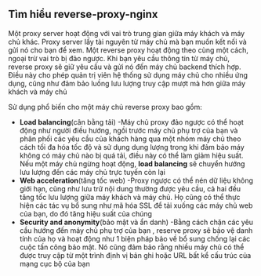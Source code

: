 ## Tìm hiểu reverse-proxy-nginx
Một proxy server hoạt động với vai trò trung gian giữa máy khách và máy chủ khác. Proxy server lấy tài nguyên từ máy chủ mà bạn muốn kết nối và gửi nó cho bạn để xem. Một reverse proxy hoạt động theo cùng một cách, ngoại trừ vai trò bị đảo ngược. Khi bạn yêu cầu thông tin từ máy chủ, reverse proxy sẽ giữ yêu cầu và gửi nó đến máy chủ backend thích hợp. Điều này cho phép quản trị viên hệ thống sử dụng máy chủ cho nhiều ứng dụng, cũng như đảm bảo luồng lưu lượng truy cập mượt mà hơn giữa máy khách và máy chủ

Sử dụng phổ biến cho một máy chủ reverse proxy bao gồm:
  * **Load balancing**(cân bằng tải) -Máy chủ proxy đảo ngược có thể hoạt động như người điều hướng, ngồi trước máy chủ phụ trợ của bạn và phân phối các yêu cầu của khách hàng qua một nhóm máy chủ theo cách tối đa hóa tốc độ và sử dụng dung lượng trong khi đảm bảo máy không có máy chủ nào bị quá tải, điều này có thể làm giảm hiệu suất. Nếu một máy chủ ngừng hoạt động, **load balancing** sẽ chuyển hướng lưu lượng đến các máy chủ trực tuyến còn lại
  * **Web acceleration**(tăng tốc web) -Proxy ngược có thể nén dữ liệu không giới hạn, cũng như lưu trữ nội dung thường được yêu cầu, cả hai đều tăng tốc lưu lượng giữa máy khách và máy chủ. Họ cũng có thể thực hiện các tác vụ bổ sung như mã hóa SSL để tải xuống các máy chủ web của bạn, do đó tăng hiệu suất của chúng
  * **Security and anonymity**(bảo mật và ẩn danh) -Bằng cách chặn các yêu cầu hướng đến máy chủ phụ trợ của bạn , reserve proxy sẽ bảo vệ danh tính của họ và hoạt động như 1 biện pháp bảo về bổ sung chống lại các cuộc tấn công bảo mật. Nó cũng đảm bảo rằng nhiều máy chủ có thể  được truy cập từ một trình định vị bản ghi hoặc URL bất kể cấu trúc của mạng cục bộ của bạn

